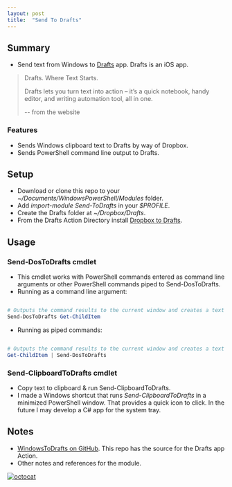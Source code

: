 ```yaml
---
layout: post
title:  "Send To Drafts"
---
```


## Summary

* Send text from Windows to [Drafts](https://getdrafts.com/) app. Drafts is an iOS app.

> Drafts. Where Text Starts.
>
> Drafts lets you turn text into action – it’s a quick notebook, handy editor, and writing automation tool, all in one.
>
> -- from the website

### Features

* Sends Windows clipboard text to Drafts by way of Dropbox.
* Sends PowerShell command line output to Drafts.

## Setup

* Download or clone this repo to your _~/Documents/WindowsPowerShell/Modules_ folder.
* Add _import-module Send-ToDrafts_ in your _$PROFILE_.
* Create the Drafts folder at _~/Dropbox/Drafts_.
* From the Drafts Action Directory install [Dropbox to Drafts](https://actions.getdrafts.com/a/1Qq).

## Usage

### Send-DosToDrafts cmdlet

* This cmdlet works with PowerShell commands entered as command line arguments or other PowerShell commands piped to Send-DosToDrafts.
* Running as a command line argument:

```powershell

# Outputs the command results to the current window and creates a text file with the output in ~/Dropbox/Drafts
Send-DosToDrafts Get-ChildItem

```

* Running as piped commands:

```powershell

# Outputs the command results to the current window and creates a text file with the output in ~/Dropbox/Drafts
Get-ChildItem | Send-DosToDrafts

```

### Send-ClipboardToDrafts cmdlet

* Copy text to clipboard & run Send-ClipboardToDrafts.
* I made a Windows shortcut that runs _Send-ClipboardToDrafts_ in a minimized PowerShell window.  That provides a quick icon to click.  In the future I may develop a C# app for the system tray.

## Notes

* [WindowsToDrafts on GitHub](https://github.com/p7th0n/WindowsToDrafts). This repo has the source for the Drafts app Action.
* Other notes and references for the module.

[![octocat](https://github.com/favicon.ico)](https://github.com/p7th0n/Send-ToDrafts)
